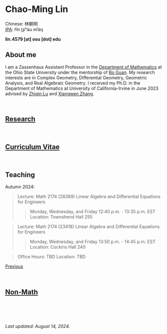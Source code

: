 # Chao-Ming Lin
Chinese: 林朝明    
[IPA](https://en.wikipedia.org/wiki/Help:IPA/Mandarin): lʲín ʈʂʰáu mʲə́ŋ 

**lin.4579 [at] osu [dot] edu**


## About me
I am a Zassenhaus Assistant Professor in the [Department of Mathematics](https://math.osu.edu) at the Ohio State University under the mentorship of [Bo Guan](https://people.math.osu.edu/guan.19/). My research interests are in Complex Geometry, Differential Geometry, Geometric Analysis, and Real Algebraic Geometry. I received my Ph.D. in the Department of Mathematics at University of California-Irvine in June 2023 advised by [Zhiqin Lu](https://www.math.uci.edu/~zlu/) and [Xiangwen Zhang](https://www.math.uci.edu/~xiangwen/).

<!-- I am a sixth year PhD student at University of California-Irvine advised by [Zhiqin Lu](https://www.math.uci.edu/~zlu/) and [Xiangwen Zhang](https://www.math.uci.edu/~xiangwen/). In Fall 2023, I will be a Zassenhaus Assistant Professor at the Ohio State University under the mentorship of [Bo Guan](https://people.math.osu.edu/guan.19/). My research interests are in Complex Geometry, Differential Geometry, and Geometric Analysis. -->

<br />


## [Research](https://chaominl.github.io/Research)

<br />


## [Curriculum Vitae](https://chaominl.github.io/CV)   

<br />


## Teaching 
Autumn 2024:
> Lecture: Math 2174 (28389) Linear Algebra and Differential Equations for Engineers
>> Monday, Wednesday, and Friday 12:40 p.m. - 13:35 p.m. EST   
> Location: Townshend Hall 255

> Lecture: Math 2174 (23418) Linear Algebra and Differential Equations for Engineers
>> Monday, Wednesday, and Friday 13:50 p.m. - 14:45 p.m. EST   
> Location: Cockins Hall 240

> Office Hours:  TBD
> Location: TBD

<!-- > Lecture: Math 134C -->
<!-- >> Tuesday and Thursday 13:00 p.m. - 13:50 p.m. PT    -->
<!-- > Location:    -->
<!-- >> MSTB 122    -->

<!-- > Office Hours: Math 134C -->
<!-- >> Monday and Wednesday 14:00 p.m. - 15:00 p.m. PT    -->
<!-- > Location:  -->
<!-- >> Zoom [https://uci.zoom.us/j/99401994653](https://uci.zoom.us/j/99401994653) -->


[Previous](https://chaominl.github.io/TeachingExperience)

<br />


## [Non-Math](https://chaominl.github.io/recreation)

<br />
<br />
<br />


###### Last updated: August 14, 2024.
